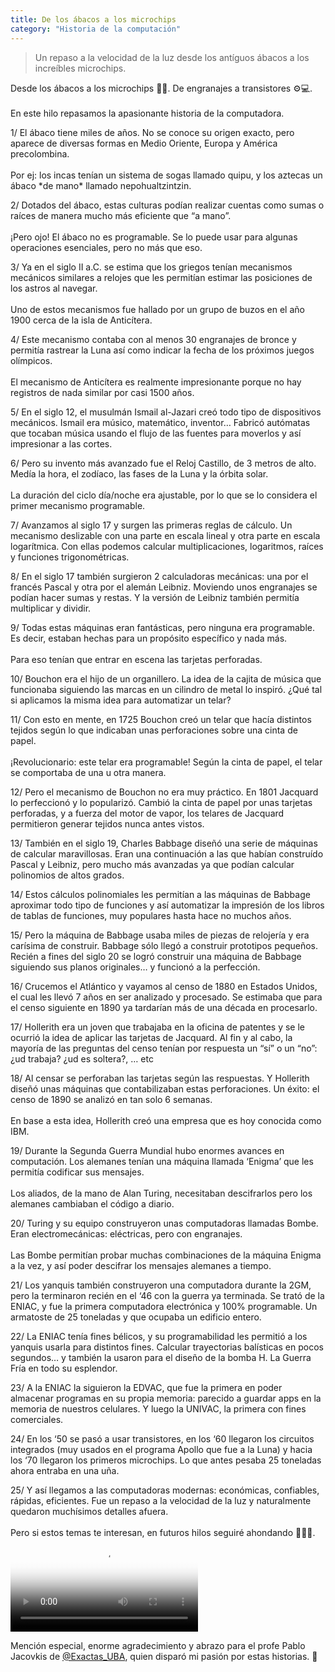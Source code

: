 ```yaml
---
title: De los ábacos a los microchips
category: "Historia de la computación"
---
```

> Un repaso a la velocidad de la luz desde los antíguos ábacos a los increíbles microchips.

<div class="card-tweets" dir="auto">
    <p>Desde los ábacos a los microchips 🧮📱. De engranajes a transistores ⚙️💻.<br />
<br />
En este hilo repasamos la apasionante historia de la computadora.</p>
    <p><span class="nop nop-start">1/ </span> El ábaco tiene miles de años. No se conoce su origen exacto, pero aparece de diversas formas en Medio Oriente, Europa y América precolombina. <br />
<br />
Por ej: los incas tenían un sistema de sogas llamado quipu, y los aztecas un ábaco *de mano* llamado nepohualtzintzin. <span class="row justify-content-center entity-multiple-3"><span class="col-md-6"><span class="entity-image"><a href="https://pbs.twimg.com/media/EiJBYmrXcAAioMx.png" target="_blank"><img alt="" src="https://pbs.twimg.com/media/EiJBYmrXcAAioMx.png" data-src="https://pbs.twimg.com/media/EiJBYmrXcAAioMx.png"></a></span></span><span class="col-md-6"><span class="entity-image"><a href="https://pbs.twimg.com/media/EiJBdKfXsAYoW-S.jpg" target="_blank"><img alt="" src="https://pbs.twimg.com/media/EiJBdKfXsAYoW-S.jpg" data-src="https://pbs.twimg.com/media/EiJBdKfXsAYoW-S.jpg"></a></span></span><span class="col-md-6"><span class="entity-image"><a href="https://pbs.twimg.com/media/EiJBpcvWAAU9YQ0.jpg" target="_blank"><img alt="" src="https://pbs.twimg.com/media/EiJBpcvWAAU9YQ0.jpg" data-src="https://pbs.twimg.com/media/EiJBpcvWAAU9YQ0.jpg"></a></span></span></span></p>
    <p><span class="nop nop-start">2/ </span> Dotados del ábaco, estas culturas podían realizar cuentas como sumas o raíces de manera mucho más eficiente que “a mano”. <br />
<br />
¡Pero ojo! El ábaco no es programable. Se lo puede usar para algunas operaciones esenciales, pero no más que eso.</p>
    <p><span class="nop nop-start">3/ </span> Ya en el siglo II a.C. se estima que los griegos tenían mecanismos mecánicos similares a relojes que les permitían estimar las posiciones de los astros al navegar.<br />
<br />
Uno de estos mecanismos fue hallado por un grupo de buzos en el año 1900 cerca de la isla de Anticítera. <br><span class="row justify-content-center entity-multiple-2"><span class="col-md-6"><span class="entity-image"><a href="https://pbs.twimg.com/media/EiJCFm5WsAQChyH.png" target="_blank"><img alt="" src="https://pbs.twimg.com/media/EiJCFm5WsAQChyH.png" data-src="https://pbs.twimg.com/media/EiJCFm5WsAQChyH.png"></a></span></span><span class="col-md-6"><span class="entity-image"><a href="https://pbs.twimg.com/media/EiJCJwFX0AUjv9V.jpg" target="_blank"><img alt="" src="https://pbs.twimg.com/media/EiJCJwFX0AUjv9V.jpg" data-src="https://pbs.twimg.com/media/EiJCJwFX0AUjv9V.jpg"></a></span></span></span></p>
    <p><span class="nop nop-start">4/ </span> Este mecanismo contaba con al menos 30 engranajes de bronce y permitía rastrear la Luna así como indicar la fecha de los próximos juegos olímpicos. <br />
<br />
El mecanismo de Anticítera es realmente impresionante porque no hay registros de nada similar por casi 1500 años. <span class="row justify-content-center entity-multiple-2"><span class="col-md-6"><span class="entity-image"><a href="https://pbs.twimg.com/media/EiJCM8mXsAYDIJF.jpg" target="_blank"><img alt="" src="https://pbs.twimg.com/media/EiJCM8mXsAYDIJF.jpg" data-src="https://pbs.twimg.com/media/EiJCM8mXsAYDIJF.jpg"></a></span></span><span class="col-md-6"><span class="entity-image"><a href="https://pbs.twimg.com/media/EiJCOl6XkAELVzF.jpg" target="_blank"><img alt="" src="https://pbs.twimg.com/media/EiJCOl6XkAELVzF.jpg" data-src="https://pbs.twimg.com/media/EiJCOl6XkAELVzF.jpg"></a></span></span></span></p>
    <p><span class="nop nop-start">5/ </span> En el siglo 12, el musulmán Ismail al-Jazari creó todo tipo de dispositivos mecánicos. Ismail era músico, matemático, inventor… Fabricó autómatas que tocaban música usando el flujo de las fuentes para moverlos y así impresionar a las cortes. <span class="row justify-content-center entity-multiple-2"><span class="col-md-6"><span class="entity-image"><a href="https://pbs.twimg.com/media/EiJCTJ8WoAUpAz-.png" target="_blank"><img alt="" src="https://pbs.twimg.com/media/EiJCTJ8WoAUpAz-.png" data-src="https://pbs.twimg.com/media/EiJCTJ8WoAUpAz-.png"></a></span></span><span class="col-md-6"><span class="entity-image"><a href="https://pbs.twimg.com/media/EiJCbPsXYAIw97-.png" target="_blank"><img alt="" src="https://pbs.twimg.com/media/EiJCbPsXYAIw97-.png" data-src="https://pbs.twimg.com/media/EiJCbPsXYAIw97-.png"></a></span></span></span></p>
    <p><span class="nop nop-start">6/ </span> Pero su invento más avanzado fue el Reloj Castillo, de 3 metros de alto. Medía la hora, el zodíaco, las fases de la Luna y la órbita solar.<br />
<br />
La duración del ciclo día/noche era ajustable, por lo que se lo considera el primer mecanismo programable. <span class="row justify-content-center entity-multiple-2"><span class="col-md-6"><span class="entity-image"><a href="https://pbs.twimg.com/media/EiJCljwWsAMnqtW.png" target="_blank"><img alt="" src="https://pbs.twimg.com/media/EiJCljwWsAMnqtW.png" data-src="https://pbs.twimg.com/media/EiJCljwWsAMnqtW.png"></a></span></span><span class="col-md-6"><span class="entity-image"><a href="https://pbs.twimg.com/media/EiJCyj0WsAUqDFg.png" target="_blank"><img alt="" src="https://pbs.twimg.com/media/EiJCyj0WsAUqDFg.png" data-src="https://pbs.twimg.com/media/EiJCyj0WsAUqDFg.png"></a></span></span></span></p>
    <p><span class="nop nop-start">7/ </span> Avanzamos al siglo 17 y surgen las primeras reglas de cálculo. Un mecanismo deslizable con una parte en escala lineal y otra parte en escala logarítmica. Con ellas podemos calcular multiplicaciones, logaritmos, raíces y funciones trigonométricas. <span class="entity-image"><a href="https://pbs.twimg.com/media/EiJC6PlWoAAdzsG.jpg" target="_blank"><img alt="" src="https://pbs.twimg.com/media/EiJC6PlWoAAdzsG.jpg" data-src="https://pbs.twimg.com/media/EiJC6PlWoAAdzsG.jpg"></a></span></p>
    <p><span class="nop nop-start">8/ </span> En el siglo 17 también surgieron 2 calculadoras mecánicas: una por el francés Pascal y otra por el alemán Leibniz. Moviendo unos engranajes se podían hacer sumas y restas. Y la versión de Leibniz también permitía multiplicar y dividir. <span class="row justify-content-center entity-multiple-2"><span class="col-md-6"><span class="entity-image"><a href="https://pbs.twimg.com/media/EiJC9wEWkAA1jlg.jpg" target="_blank"><img alt="" src="https://pbs.twimg.com/media/EiJC9wEWkAA1jlg.jpg" data-src="https://pbs.twimg.com/media/EiJC9wEWkAA1jlg.jpg"></a></span></span><span class="col-md-6"><span class="entity-image"><a href="https://pbs.twimg.com/media/EiJEVMXX0AA07h0.jpg" target="_blank"><img alt="" src="https://pbs.twimg.com/media/EiJEVMXX0AA07h0.jpg" data-src="https://pbs.twimg.com/media/EiJEVMXX0AA07h0.jpg"></a></span></span></span></p>
    <p><span class="nop nop-start">9/ </span> Todas estas máquinas eran fantásticas, pero ninguna era programable. Es decir, estaban hechas para un propósito específico y nada más. <br />
<br />
Para eso tenían que entrar en escena las tarjetas perforadas.</p>
    <p><span class="nop nop-start">10/ </span> Bouchon era el hijo de un organillero. La idea de la cajita de música que funcionaba siguiendo las marcas en un cilindro de metal lo inspiró. ¿Qué tal si aplicamos la misma idea para automatizar un telar? <span class="entity-image"><a href="https://pbs.twimg.com/media/EiJEkCxXYAU1flM.jpg" target="_blank"><img alt="" src="https://pbs.twimg.com/media/EiJEkCxXYAU1flM.jpg" data-src="https://pbs.twimg.com/media/EiJEkCxXYAU1flM.jpg"></a></span></p>
    <p><span class="nop nop-start">11/ </span> Con esto en mente, en 1725 Bouchon creó un telar que hacía distintos tejidos según lo que indicaban unas perforaciones sobre una cinta de papel. <br />
<br />
¡Revolucionario: este telar era programable! Según la cinta de papel, el telar se comportaba de una u otra manera. <span class="entity-image"><a href="https://pbs.twimg.com/media/EiJEqMiXsAYh1DP.jpg" target="_blank"><img alt="" src="https://pbs.twimg.com/media/EiJEqMiXsAYh1DP.jpg" data-src="https://pbs.twimg.com/media/EiJEqMiXsAYh1DP.jpg"></a></span></p>
    <p><span class="nop nop-start">12/ </span> Pero el mecanismo de Bouchon no era muy práctico. En 1801 Jacquard lo perfeccionó y lo popularizó. Cambió la cinta de papel por unas tarjetas perforadas, y a fuerza del motor de vapor, los telares de Jacquard permitieron generar tejidos nunca antes vistos. <br><span class="row justify-content-center entity-multiple-2"><span class="col-md-6"><span class="entity-image"><a href="https://pbs.twimg.com/media/EiJEw3lXYAE_bSg.png" target="_blank"><img alt="" src="https://pbs.twimg.com/media/EiJEw3lXYAE_bSg.png" data-src="https://pbs.twimg.com/media/EiJEw3lXYAE_bSg.png"></a></span></span><span class="col-md-6"><span class="entity-image"><a href="https://pbs.twimg.com/media/EiJE0U7XcAAe_1Q.jpg" target="_blank"><img alt="" src="https://pbs.twimg.com/media/EiJE0U7XcAAe_1Q.jpg" data-src="https://pbs.twimg.com/media/EiJE0U7XcAAe_1Q.jpg"></a></span></span></span></p>
    <p><span class="nop nop-start">13/ </span> También en el siglo 19, Charles Babbage diseñó una serie de máquinas de calcular maravillosas. Eran una continuación a las que habían construído Pascal y Leibniz, pero mucho más avanzadas ya que podían calcular polinomios de altos grados. <span class="entity-image"><a href="https://pbs.twimg.com/media/EiJFdY3WkAEVW38.png" target="_blank"><img alt="" src="https://pbs.twimg.com/media/EiJFdY3WkAEVW38.png" data-src="https://pbs.twimg.com/media/EiJFdY3WkAEVW38.png"></a></span></p>
    <p><span class="nop nop-start">14/ </span> Estos cálculos polinomiales les permitían a las máquinas de Babbage aproximar todo tipo de funciones y así automatizar la impresión de los libros de tablas de funciones, muy populares hasta hace no muchos años. <span class="entity-image"><a href="https://pbs.twimg.com/media/EiJFLaRWkAEWJzF.png" target="_blank"><img alt="" src="https://pbs.twimg.com/media/EiJFLaRWkAEWJzF.png" data-src="https://pbs.twimg.com/media/EiJFLaRWkAEWJzF.png"></a></span></p>
    <p><span class="nop nop-start">15/ </span> Pero la máquina de Babbage usaba miles de piezas de relojería y era carísima de construir. Babbage sólo llegó a construir prototipos pequeños. Recién a fines del siglo 20 se logró construir una máquina de Babbage siguiendo sus planos originales… y funcionó a la perfección. <span class="entity-image"><a href="https://pbs.twimg.com/media/EiJFTprXkAYZnGs.jpg" target="_blank"><img alt="" src="https://pbs.twimg.com/media/EiJFTprXkAYZnGs.jpg" data-src="https://pbs.twimg.com/media/EiJFTprXkAYZnGs.jpg"></a></span></p>
    <p><span class="nop nop-start">16/ </span> Crucemos el Atlántico y vayamos al censo de 1880 en Estados Unidos, el cual les llevó 7 años en ser analizado y procesado. Se estimaba que para el censo siguiente en 1890 ya tardarían más de una década en procesarlo. <span class="entity-image"><a href="https://pbs.twimg.com/media/EiJFre8WoAEv0wh.png" target="_blank"><img alt="" src="https://pbs.twimg.com/media/EiJFre8WoAEv0wh.png" data-src="https://pbs.twimg.com/media/EiJFre8WoAEv0wh.png"></a></span></p>
    <p><span class="nop nop-start">17/ </span> Hollerith era un joven que trabajaba en la oficina de patentes y se le ocurrió la idea de aplicar las tarjetas de Jacquard. Al fin y al cabo, la mayoría de las preguntas del censo tenían por respuesta un “sí” o un “no”: ¿ud trabaja? ¿ud es soltera?, … etc <span class="entity-image"><a href="https://pbs.twimg.com/media/EiJF22hXcAAXmu2.png" target="_blank"><img alt="" src="https://pbs.twimg.com/media/EiJF22hXcAAXmu2.png" data-src="https://pbs.twimg.com/media/EiJF22hXcAAXmu2.png"></a></span></p>
    <p><span class="nop nop-start">18/ </span> Al censar se perforaban las tarjetas según las respuestas. Y Hollerith diseñó unas máquinas que contabilizaban estas perforaciones. Un éxito: el censo de 1890 se analizó en tan solo 6 semanas.<br />
<br />
En base a esta idea, Hollerith creó una empresa que es hoy conocida como IBM. <span class="row justify-content-center entity-multiple-2"><span class="col-md-6"><span class="entity-image"><a href="https://pbs.twimg.com/media/EiJF5kKXsAAM5VM.png" target="_blank"><img alt="" src="https://pbs.twimg.com/media/EiJF5kKXsAAM5VM.png" data-src="https://pbs.twimg.com/media/EiJF5kKXsAAM5VM.png"></a></span></span><span class="col-md-6"><span class="entity-image"><a href="https://pbs.twimg.com/media/EiJGD0ZWoAQWoCP.png" target="_blank"><img alt="" src="https://pbs.twimg.com/media/EiJGD0ZWoAQWoCP.png" data-src="https://pbs.twimg.com/media/EiJGD0ZWoAQWoCP.png"></a></span></span></span></p>
    <p><span class="nop nop-start">19/ </span> Durante la Segunda Guerra Mundial hubo enormes avances en computación. Los alemanes tenían una máquina llamada ‘Enigma’ que les permitía codificar sus mensajes.<br />
<br />
Los aliados, de la mano de Alan Turing, necesitaban descifrarlos pero los alemanes cambiaban el código a diario. <span class="entity-image"><a href="https://pbs.twimg.com/media/EiJGdzlXsAMXCZf.jpg" target="_blank"><img alt="" src="https://pbs.twimg.com/media/EiJGdzlXsAMXCZf.jpg" data-src="https://pbs.twimg.com/media/EiJGdzlXsAMXCZf.jpg"></a></span></p>
    <p><span class="nop nop-start">20/ </span> Turing y su equipo construyeron unas computadoras llamadas Bombe. Eran electromecánicas: eléctricas, pero con engranajes.<br />
<br />
Las Bombe permitían probar muchas combinaciones de la máquina Enigma a la vez, y así poder descifrar los mensajes alemanes a tiempo. <span class="row justify-content-center entity-multiple-2"><span class="col-md-6"><span class="entity-image"><a href="https://pbs.twimg.com/media/EiJGixmWsAEKE6Y.png" target="_blank"><img alt="" src="https://pbs.twimg.com/media/EiJGixmWsAEKE6Y.png" data-src="https://pbs.twimg.com/media/EiJGixmWsAEKE6Y.png"></a></span></span><span class="col-md-6"><span class="entity-image"><a href="https://pbs.twimg.com/media/EiJGn3oWsAIjdiK.png" target="_blank"><img alt="" src="https://pbs.twimg.com/media/EiJGn3oWsAIjdiK.png" data-src="https://pbs.twimg.com/media/EiJGn3oWsAIjdiK.png"></a></span></span></span></p>
    <p><span class="nop nop-start">21/ </span> Los yanquis también construyeron una computadora durante la 2GM, pero la terminaron recién en el ‘46 con la guerra ya terminada. Se trató de la ENIAC, y fue la primera computadora electrónica y 100% programable. Un armatoste de 25 toneladas y que ocupaba un edificio entero. <span class="entity-image"><a href="https://pbs.twimg.com/media/EiJHVKCXsAARnyM.png" target="_blank"><img alt="" src="https://pbs.twimg.com/media/EiJHVKCXsAARnyM.png" data-src="https://pbs.twimg.com/media/EiJHVKCXsAARnyM.png"></a></span></p>
    <p><span class="nop nop-start">22/ </span> La ENIAC tenía fines bélicos, y su programabilidad les permitió a los yanquis usarla para distintos fines. Calcular trayectorias balísticas en pocos segundos… y también la usaron para el diseño de la bomba H. La Guerra Fría en todo su esplendor. <span class="row justify-content-center entity-multiple-2"><span class="col-md-6"><span class="entity-image"><a href="https://pbs.twimg.com/media/EiJHh8OWoAYr-XB.png" target="_blank"><img alt="" src="https://pbs.twimg.com/media/EiJHh8OWoAYr-XB.png" data-src="https://pbs.twimg.com/media/EiJHh8OWoAYr-XB.png"></a></span></span><span class="col-md-6"><span class="entity-image"><a href="https://pbs.twimg.com/media/EiJHmPhXsAAd4PW.jpg" target="_blank"><img alt="" src="https://pbs.twimg.com/media/EiJHmPhXsAAd4PW.jpg" data-src="https://pbs.twimg.com/media/EiJHmPhXsAAd4PW.jpg"></a></span></span></span></p>
    <p><span class="nop nop-start">23/ </span> A la ENIAC la siguieron la EDVAC, que fue la primera en poder almacenar programas en su propia memoria: parecido a guardar apps en la memoria de nuestros celulares. Y luego la UNIVAC, la primera con fines comerciales. <span class="row justify-content-center entity-multiple-2"><span class="col-md-6"><span class="entity-image"><a href="https://pbs.twimg.com/media/EiJHt_sXsAMzvtc.png" target="_blank"><img alt="" src="https://pbs.twimg.com/media/EiJHt_sXsAMzvtc.png" data-src="https://pbs.twimg.com/media/EiJHt_sXsAMzvtc.png"></a></span></span><span class="col-md-6"><span class="entity-image"><a href="https://pbs.twimg.com/media/EiJH0qLXkAE-oJJ.png" target="_blank"><img alt="" src="https://pbs.twimg.com/media/EiJH0qLXkAE-oJJ.png" data-src="https://pbs.twimg.com/media/EiJH0qLXkAE-oJJ.png"></a></span></span></span></p>
    <p><span class="nop nop-start">24/ </span> En los ‘50 se pasó a usar transistores, en los ‘60 llegaron los circuitos integrados (muy usados en el programa Apollo que fue a la Luna) y hacia los ‘70 llegaron los primeros microchips. Lo que antes pesaba 25 toneladas ahora entraba en una uña. <span class="row justify-content-center entity-multiple-3"><span class="col-md-6"><span class="entity-image"><a href="https://pbs.twimg.com/media/EiJIYerWoAwyjEW.png" target="_blank"><img alt="" src="https://pbs.twimg.com/media/EiJIYerWoAwyjEW.png" data-src="https://pbs.twimg.com/media/EiJIYerWoAwyjEW.png"></a></span></span><span class="col-md-6"><span class="entity-image"><a href="https://pbs.twimg.com/media/EiJIpj6XgAMhp-k.png" target="_blank"><img alt="" src="https://pbs.twimg.com/media/EiJIpj6XgAMhp-k.png" data-src="https://pbs.twimg.com/media/EiJIpj6XgAMhp-k.png"></a></span></span><span class="col-md-6"><span class="entity-image"><a href="https://pbs.twimg.com/media/EiJIwsaWkAIfNyq.jpg" target="_blank"><img alt="" src="https://pbs.twimg.com/media/EiJIwsaWkAIfNyq.jpg" data-src="https://pbs.twimg.com/media/EiJIwsaWkAIfNyq.jpg"></a></span></span></span></p>
    <p><span class="nop nop-start">25/ </span> Y así llegamos a las computadoras modernas: económicas, confiables, rápidas, eficientes. Fue un repaso a la velocidad de la luz y naturalmente quedaron muchísimos detalles afuera. <br />
<br />
Pero si estos temas te interesan, en futuros hilos seguiré ahondando 👨🏼‍💻. <span class="entity-video-gif"><video autoplay loop controls poster="https://pbs.twimg.com/tweet_video_thumb/EiJYziAWsAAKxKy.jpg"><source src="https://video.twimg.com/tweet_video/EiJYziAWsAAKxKy.mp4" type="video/mp4"><img alt="Mad The Internet GIF by MOODMAN" src="https://pbs.twimg.com/tweet_video_thumb/EiJYziAWsAAKxKy.jpg"></video></span></p>
    <p>Mención especial, enorme agradecimiento y abrazo para el profe Pablo Jacovkis de <a class="entity-mention" href="https://twitter.com/Exactas_UBA">@Exactas_UBA</a>, quien disparó mi pasión por estas historias. 🥰</p>
</div>

